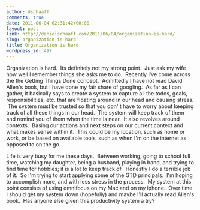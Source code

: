 ```yaml
---
author: dschaaff
comments: true
date: 2011-06-04 02:31:42+00:00
layout: post
link: http://danielschaaff.com/2011/06/04/organization-is-hard/
slug: organization-is-hard
title: Organization is hard
wordpress_id: 497
---
```


  Organization is hard.  Its definitely not my strong point.  Just ask my wife how well I remember things she asks me to do.  Recently I've come across the the Getting Things Done concept.  Admittedly I have not read David Allen's book, but I have done my fair share of googling.  As far as I can gather, it basically says to create a system to capture all the todos, goals, responsibilities, etc. that are floating around in our head and causing stress.  The system must be trusted so that you don' t have to worry about keeping track of all these things in our head.  The system will keep track of them and remind you of them when the time is near.  It also revolves around contexts.  Basing our actions and next steps on our current context and what makes sense within it.  This could be my location, such as home or work, or be based on available tools, such as when I'm on the internet as opposed to on the go.

Life is very busy for me these days.  Between working, going to school full time, watching my daughter, being a husband, playing in band, and trying to find time for hobbies; it is a lot to keep track of.  Honestly I do a terrible job of it.  So I'm trying to start applying some of the GTD principals.  I'm hoping to accomplish more, and with less stress in the process.  My system at this point consists of using omnifocus on my Mac and on my iphone.  Over time I should get my system down (hopefully) and maybe I'll actually read Allen's book.  Has anyone else given this productivity system a try?

 
